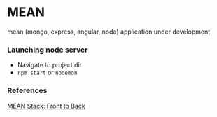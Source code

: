 # MEAN
mean (mongo, express, angular, node) application under development

### Launching node server
* Navigate to project dir
* `npm start` or `nodemon`

### References

[MEAN Stack: Front to Back](https://www.youtube.com/watch?v=uONz0lEWft0&list=PLillGF-RfqbZMNtaOXJQiDebNXjVapWPZ)
